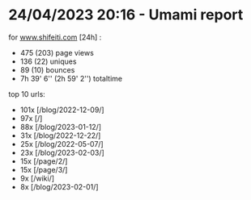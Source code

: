 # 24/04/2023 20:16 - Umami report
for www.shifeiti.com [24h] :

 - 475 (203) page views
 - 136 (22) uniques
 - 89 (10) bounces
 - 7h 39' 6'' (2h 59' 2'') totaltime


top 10 urls:
 - 101x [/blog/2022-12-09/]
 - 97x [/]
 - 88x [/blog/2023-01-12/]
 - 31x [/blog/2022-12-22/]
 - 25x [/blog/2022-05-07/]
 - 23x [/blog/2023-02-03/]
 - 15x [/page/2/]
 - 15x [/page/3/]
 - 9x [/wiki/]
 - 8x [/blog/2023-02-01/]


